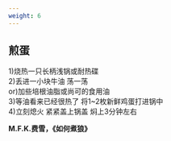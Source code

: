 ```yaml
---
weight: 6
---
```

## 煎蛋

1)烧热一只长柄浅锅或耐热碟  
2)丢进一小块牛油 荡一荡  
or)加些培根油脂或尚可的食用油  
3)等油看来已经很热了 将1~2枚新鲜鸡蛋打进锅中  
4)立刻熄火 紧紧盖上锅盖 焖上3分钟左右

**M.F.K.费雪，《如何煮狼》**